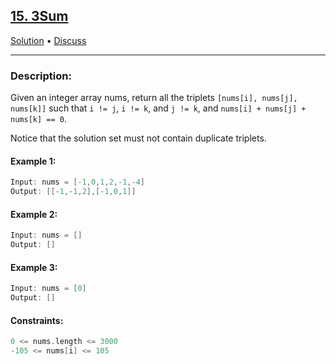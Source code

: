 ## [15. 3Sum](https://leetcode.com/problems/3sum/)

[Solution](https://gist.github.com/asahiocean/ad5b43fc2fefa424cbd627395fd3b157) • [Discuss](https://leetcode.com/problems/3sum/discuss/1144266/Swift%3A-3Sum)

<hr>

### Description:

Given an integer array nums, return all the triplets ```[nums[i], nums[j], nums[k]]``` such that ```i != j```, ```i != k```, and ```j != k```, and ```nums[i] + nums[j] + nums[k] == 0```.

Notice that the solution set must not contain duplicate triplets.

#### Example 1:
```swift
Input: nums = [-1,0,1,2,-1,-4]
Output: [[-1,-1,2],[-1,0,1]]
```

#### Example 2:
```swift
Input: nums = []
Output: []
```

#### Example 3:
```swift
Input: nums = [0]
Output: []
``` 

#### Constraints:
```swift
0 <= nums.length <= 3000
-105 <= nums[i] <= 105
```
